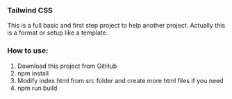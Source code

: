 ### Tailwind CSS 

This is a full basic and first step project to help another project. Actually this is a format or setup like a template. 

### How to use:
1. Download this project from GitHub
2. npm install
3. Modify index.html from src folder and create more html files if you need 
4. npm run build